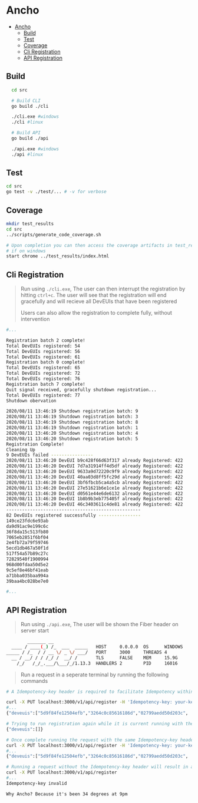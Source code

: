 # Ancho

- [Ancho](#ancho)
  - [Build](#build)
  - [Test](#test)
  - [Coverage](#coverage)
  - [Cli Registration](#cli-registration)
  - [API Registration](#api-registration)

## Build

``` bash
  cd src

  # Build CLI
  go build ./cli

  ./cli.exe #windows
  ./cli #linux

  # Build API
  go build ./api

  ./api.exe #windows
  ./api #linux
```

## Test

```bash
cd src
go test -v ./test/... # -v for verbose
```

## Coverage

```bash
mkdir test_results
cd src
../scripts/generate_code_coverage.sh

# Upon completion you can then access the coverage artifacts in test_results
# if on windows
start chrome ../test_results/index.html
```

## Cli Registration

> Run using `./cli.exe`, The user can then interrupt the registration by hitting `ctrl+c`. The user will see that the registration will end gracefully and will recieve all DevEUIs that have been registered
>
> Users can also allow the registration to complete fully, without intervention

```bash
#...

Registration batch 2 complete!
Total DevEUIs registered: 54
Total DevEUIs registered: 56
Total DevEUIs registered: 61
Registration batch 0 complete!
Total DevEUIs registered: 65
Total DevEUIs registered: 72
Total DevEUIs registered: 76
Registration batch 7 complete!
Quit signal received, gracefully shutdown registration...
Total DevEUIs registered: 77
Shutdown obervation

2020/08/11 13:46:19 Shutdown registration batch: 9
2020/08/11 13:46:19 Shutdown registration batch: 3
2020/08/11 13:46:19 Shutdown registration batch: 8
2020/08/11 13:46:19 Shutdown registration batch: 1
2020/08/11 13:46:20 Shutdown registration batch: 4
2020/08/11 13:46:20 Shutdown registration batch: 5
Registration Complete!
Cleaning Up
9 DevEUIs failed ----------------
2020/08/11 13:46:20 DevEUI b9c428f66d63f317 already Registered: 422
2020/08/11 13:46:20 DevEUI 7d7a31914ff4d5df already Registered: 422
2020/08/11 13:46:20 DevEUI 9633a9d72220c9f9 already Registered: 422
2020/08/11 13:46:20 DevEUI 40aa03d8ff5fc29d already Registered: 422
2020/08/11 13:46:20 DevEUI 3bf6fbcb5ca4a5cb already Registered: 422
2020/08/11 13:46:20 DevEUI 27e51621b6e1ce1e already Registered: 422
2020/08/11 13:46:20 DevEUI d0561e44e6de6132 already Registered: 422
2020/08/11 13:46:20 DevEUI 1b8b9b3eb775405f already Registered: 422
2020/08/11 13:46:20 DevEUI 46c3403611c4de81 already Registered: 422
---------------------------------------------------
82 DevEUIs registered successfully ----------------
149ce23fdc6e93ab
da9d91ac9e199c6c
36f8da15c513fb80
7065eb2851f6bf04
2e4fb72a79f59746
5ecd1db467a50f1d
517f54a57b89c27c
72829540f1900994
968d00fdaa50d5e2
9c5ef8e46bf41eab
a71bba035baa994a
39baa4bc028be7e0

#...
```

## API Registration

> Run using `./api.exe`, The user will be shown the Fiber header on server start

```bash
        _______ __
  ____ / ____(_) /_  ___  _____   HOST     0.0.0.0  OS      WINDOWS
_____ / /_  / / __ \/ _ \/ ___/   PORT     3000     THREADS 4
  __ / __/ / / /_/ /  __/ /       TLS      FALSE    MEM     15.9G
    /_/   /_/_.___/\___/_/1.13.3  HANDLERS 2        PID     16016
```

> Run a request in a seperate terminal by running the following commands

```bash
# A Idempotency-key header is required to facilitate Idempotency within the the API

curl -X PUT localhost:3000/v1/api/register -H 'Idempotency-key: your-key' &
#...
{"deveuis":["5d9f84fe12504efb","3264c0c85616186d","02799aedd50d203c", ... (up to 100 DevEUIs)]}

# Trying to run registration again while it is current running with the same Idempotency-key header will temporarily yield an empty payload
{"deveuis":[]}

# Once complete running the request with the same Idempotency-key header will always yield the same DevEUIs
curl -X PUT localhost:3000/v1/api/register -H 'Idempotency-key: your-key' &
#...
{"deveuis":["5d9f84fe12504efb","3264c0c85616186d","02799aedd50d203c", ... (up to 100 DevEUIs)]}

# Running a request without the Idempotency-key header will result in a 403 error
curl -X PUT localhost:3000/v1/api/register
#...
Idempotency-key invalid
```

`Why Ancho? Because it's been 34 degrees at 9pm`
